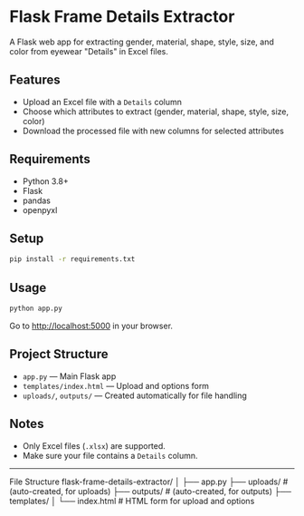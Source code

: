 # Flask Frame Details Extractor

A Flask web app for extracting gender, material, shape, style, size, and color from eyewear "Details" in Excel files.

## Features

- Upload an Excel file with a `Details` column
- Choose which attributes to extract (gender, material, shape, style, size, color)
- Download the processed file with new columns for selected attributes

## Requirements

- Python 3.8+
- Flask
- pandas
- openpyxl

## Setup

```bash
pip install -r requirements.txt
```

## Usage

```bash
python app.py
```

Go to [http://localhost:5000](http://localhost:5000) in your browser.

## Project Structure

- `app.py` — Main Flask app
- `templates/index.html` — Upload and options form
- `uploads/`, `outputs/` — Created automatically for file handling

## Notes

- Only Excel files (`.xlsx`) are supported.
- Make sure your file contains a `Details` column.

---
File Structure
flask-frame-details-extractor/
│
├── app.py
├── uploads/         # (auto-created, for uploads)
├── outputs/         # (auto-created, for outputs)
├── templates/
│   └── index.html   # HTML form for upload and options
